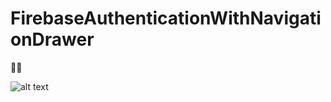 # FirebaseAuthenticationWithNavigationDrawer
💃💪

![alt text](https://firebasestorage.googleapis.com/v0/b/gykfirebaseauthsampleproject.appspot.com/o/New%20Project-198.png?alt=media&token=9a2fe5c9-b0d7-4eab-a2e9-f8c6dc1ec5ef)
